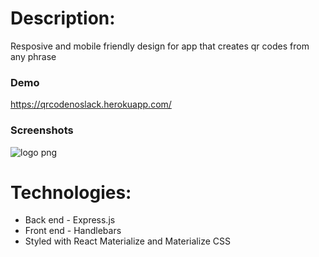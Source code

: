 # Description:
Resposive and mobile friendly design for app that creates qr codes from any phrase

### Demo ###
https://qrcodenoslack.herokuapp.com/

### Screenshots ###

![logo png](https://i.pinimg.com/originals/ad/95/f9/ad95f917141ee0787770615914b7d3b6.gif)


# Technologies:
- Back end - Express.js
- Front end - Handlebars
- Styled with React Materialize and Materialize CSS
